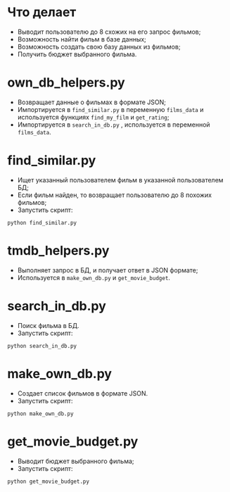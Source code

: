 # Что делает
- Выводит пользователю до 8 схожих на его запрос фильмов;
- Возможность найти фильм в базе данных;
- Возможность создать свою базу данных из фильмов;
- Получить бюджет выбранного фильма.

# own_db_helpers.py
- Возвращает данные о фильмах в формате JSON;
- Импортируется в `find_similar.py` в переменную `films_data` 
и используется функциях `find_my_film` и `get_rating`;
- Импортируется в `search_in_db.py` , используется в переменной `films_data`.

# find_similar.py
- Ищет указанный пользователем фильм в указанной пользователем БД;
- Если фильм найден, то возвращает пользователю до 8 похожих фильмов;
- Запустить скрипт:
```
python find_similar.py
```

# tmdb_helpers.py
- Выполняет запрос в БД, и получает ответ в JSON формате;
- Используется в `make_own_db.py` и `get_movie_budget`.

# search_in_db.py
- Поиск фильма в БД.
- Запустить скрипт:
```
python search_in_db.py
```

# make_own_db.py
- Создает список фильмов в формате JSON.
- Запустить скрипт:
```
python make_own_db.py
```

# get_movie_budget.py
- Выводит бюджет выбранного фильма;
- Запустить скрипт:
```
python get_movie_budget.py
```



